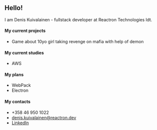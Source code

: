 ## Hello!

I am Denis Kuivalainen - fullstack developer at Reactron Technologies ldt.

#### My current projects
* Game about 10yo girl taking revenge on mafia with help of demon

#### My current studies
* AWS

#### My plans
* WebPack
* Electron

#### My contacts
* +358 46 950 1022
* denis.kuivalainen@reactron.dev
* [LinkedIn](https://www.linkedin.com/in/denis-kuivalainen-36119a1a3/)

